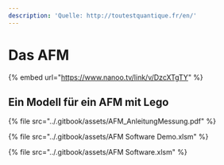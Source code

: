 ```yaml
---
description: 'Quelle: http://toutestquantique.fr/en/'
---
```


# Das AFM

{% embed url="https://www.nanoo.tv/link/v/DzcXTgTY" %}

## Ein Modell für ein AFM mit Lego

{% file src="../.gitbook/assets/AFM_AnleitungMessung.pdf" %}

{% file src="../.gitbook/assets/AFM Software Demo.xlsm" %}

{% file src="../.gitbook/assets/AFM Software.xlsm" %}
